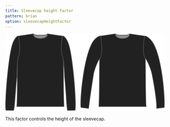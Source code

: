 ```yaml
---
title: Sleevecap height factor
pattern: brian
option: sleevecapHeightFactor
---
```


![The sleevecap height factor option on Brian](./sleevecapheightfactor.svg)

This factor controls the height of the sleevecap.